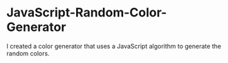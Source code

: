 # JavaScript-Random-Color-Generator
I created a color generator that uses a JavaScript algorithm to generate the random colors.
